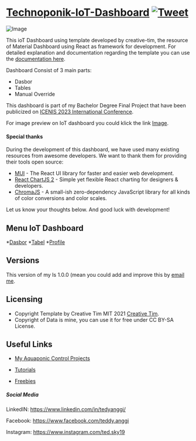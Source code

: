 # [Technoponik-IoT-Dashboard](https://aquaponic-syst.web.app/dasbor) [![Tweet](https://img.shields.io/twitter/url/http/shields.io.svg?style=social&logo=twitter)](https://twitter.com/intent/tweet?url=https://www.creative-tim.com/product/material-dashboard-react&text=Check%20Material%20Dashboard%202%20react%20made%20by%20@CreativeTim%20#webdesign%20#dashboard%20#materialdesign%20#react%20https://www.creative-tim.com/product/material-dashboard-react)

![Image](https://s3.amazonaws.com/creativetim_bucket/products/71/original/material-dashboard-react.jpg?1638950990)

This ioT Dashboard using template developed by creative-tim, the resource of Material Dashboard using React as framework for development. For detailed explanation and documentation regarding the template you can use the [documentation here](https://www.creative-tim.com/learning-lab/react/overview/material-dashboard/).

Dashboard Consist of 3 main parts:
* Dasbor
* Tables
* Manual Override

This dashboard is part of my Bachelor Degree Final Project that have been publicized on [ICENIS 2023 International Conference]().  

For image preview on IoT dashboard you could klick the link
[Image](https://drive.google.com/file/d/1mMVa8zDyjzyA-RP0FeLBaGFyblFXNmOj/view?usp=sharing).

#### Special thanks

During the development of this dashboard, we have used many existing resources from awesome developers. We want to thank them for providing their tools open source:

- [MUI](https://mui.com/) - The React UI library for faster and easier web development.
- [React ChartJS 2](http://reactchartjs.github.io/react-chartjs-2/#/) - Simple yet flexible React charting for designers & developers.
- [ChromaJS](https://gka.github.io/chroma.js/) - A small-ish zero-dependency JavaScript library for all kinds of color conversions and color scales.

Let us know your thoughts below. And good luck with development!

## Menu IoT Dashboard

*[Dasbor](https://aquaponic-syst.web.app/dasbor)
*[Tabel](https://aquaponic-syst.web.app/tables)
*[Profile](https://aquaponic-syst.web.app/profile)


## Versions

This version of my Is 1.0.0 (mean you could add and improve this by [email me](teddy.anggi@gmail.com).

## Licensing

- Copyright Template by Creative Tim MIT 2021 [Creative Tim](https://www.creative-tim.com?ref=readme-mdr).
- Copyright of Data is mine, you can use it for free under CC BY-SA License.


## Useful Links

- [My Aquaponic Control Projects](https://github.com/TeRads19/Aquaponics_Control)

- [Tutorials](https://www.youtube.com/channel/UCVyTG4sCw-rOvB9oHkzZD1w)

- [Freebies](https://www.creative-tim.com/bootstrap-themes/free?ref=readme-mdr)

##### Social Media

LinkedIN: <https://www.linkedin.com/in/tedyanggi/>

Facebook: <https://www.facebook.com/teddy.anggi>

Instagram: <https://www.instagram.com/ted.sky19>
